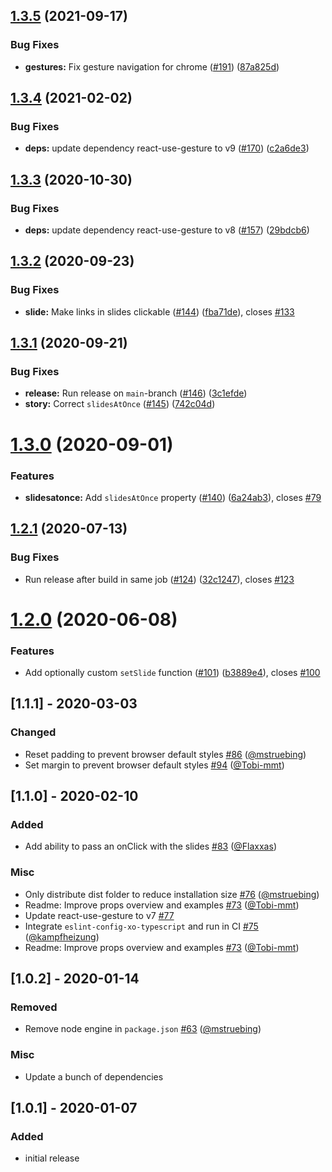## [1.3.5](https://github.com/farbenmeer/react-spring-slider/compare/v1.3.4...v1.3.5) (2021-09-17)


### Bug Fixes

* **gestures:** Fix gesture navigation for chrome ([#191](https://github.com/farbenmeer/react-spring-slider/issues/191)) ([87a825d](https://github.com/farbenmeer/react-spring-slider/commit/87a825d98350ab3e3e943f96f8fac1baa52cf251))

## [1.3.4](https://github.com/farbenmeer/react-spring-slider/compare/v1.3.3...v1.3.4) (2021-02-02)


### Bug Fixes

* **deps:** update dependency react-use-gesture to v9 ([#170](https://github.com/farbenmeer/react-spring-slider/issues/170)) ([c2a6de3](https://github.com/farbenmeer/react-spring-slider/commit/c2a6de3e80cdbf60f2261ba80c9d6df1281d9832))

## [1.3.3](https://github.com/farbenmeer/react-spring-slider/compare/v1.3.2...v1.3.3) (2020-10-30)


### Bug Fixes

* **deps:** update dependency react-use-gesture to v8 ([#157](https://github.com/farbenmeer/react-spring-slider/issues/157)) ([29bdcb6](https://github.com/farbenmeer/react-spring-slider/commit/29bdcb60a58553905460ab6cad9499db413d8ea3))

## [1.3.2](https://github.com/farbenmeer/react-spring-slider/compare/v1.3.1...v1.3.2) (2020-09-23)


### Bug Fixes

* **slide:** Make links in slides clickable ([#144](https://github.com/farbenmeer/react-spring-slider/issues/144)) ([fba71de](https://github.com/farbenmeer/react-spring-slider/commit/fba71deb3f795b0f9a6264d7725bcf42fda6f770)), closes [#133](https://github.com/farbenmeer/react-spring-slider/issues/133)

## [1.3.1](https://github.com/farbenmeer/react-spring-slider/compare/v1.3.0...v1.3.1) (2020-09-21)


### Bug Fixes

* **release:** Run release on `main`-branch ([#146](https://github.com/farbenmeer/react-spring-slider/issues/146)) ([3c1efde](https://github.com/farbenmeer/react-spring-slider/commit/3c1efde2ae2b5f06a0afccceec9b468263d01c9c))
* **story:** Correct `slidesAtOnce` ([#145](https://github.com/farbenmeer/react-spring-slider/issues/145)) ([742c04d](https://github.com/farbenmeer/react-spring-slider/commit/742c04d5e1c826a010c59fa6f73ce7fd380a2027))

# [1.3.0](https://github.com/farbenmeer/react-spring-slider/compare/v1.2.1...v1.3.0) (2020-09-01)


### Features

* **slidesatonce:** Add `slidesAtOnce` property ([#140](https://github.com/farbenmeer/react-spring-slider/issues/140)) ([6a24ab3](https://github.com/farbenmeer/react-spring-slider/commit/6a24ab3a1380d8e10ab9fac76bcba56dd7901f55)), closes [#79](https://github.com/farbenmeer/react-spring-slider/issues/79)

## [1.2.1](https://github.com/farbenmeer/react-spring-slider/compare/v1.2.0...v1.2.1) (2020-07-13)


### Bug Fixes

* Run release after build in same job ([#124](https://github.com/farbenmeer/react-spring-slider/issues/124)) ([32c1247](https://github.com/farbenmeer/react-spring-slider/commit/32c1247c06a03d17fdaf29a1597e11068f40bcca)), closes [#123](https://github.com/farbenmeer/react-spring-slider/issues/123)

# [1.2.0](https://github.com/farbenmeer/react-spring-slider/compare/v1.1.1...v1.2.0) (2020-06-08)


### Features

* Add optionally custom `setSlide` function ([#101](https://github.com/farbenmeer/react-spring-slider/issues/101)) ([b3889e4](https://github.com/farbenmeer/react-spring-slider/commit/b3889e453df71ffdf9922a60a53d0b51849a72e9)), closes [#100](https://github.com/farbenmeer/react-spring-slider/issues/100)


## [1.1.1] - 2020-03-03
### Changed
* Reset padding to prevent browser default styles [#86](https://github.com/farbenmeer/react-spring-slider/pull/86) ([@mstruebing](https://github.com/mstruebing))
* Set margin to prevent browser default styles [#94](https://github.com/farbenmeer/react-spring-slider/pull/94) ([@Tobi-mmt](https://github.com/Tobi-mmt))

## [1.1.0] - 2020-02-10
### Added
* Add ability to pass an onClick with the slides [#83](https://github.com/farbenmeer/react-spring-slider/pull/83) ([@Flaxxas](https://github.com/Flaxxas))
### Misc
* Only distribute dist folder to reduce installation size [#76](https://github.com/farbenmeer/react-spring-slider/pull/76) ([@mstruebing](https://github.com/mstruebing))
* Readme: Improve props overview and examples  [#73](https://github.com/farbenmeer/react-spring-slider/pull/73) ([@Tobi-mmt](https://github.com/Tobi-mmt))
* Update react-use-gesture to v7 [#77](https://github.com/farbenmeer/react-spring-slider/pull/77)
* Integrate `eslint-config-xo-typescript` and run in CI [#75](https://github.com/farbenmeer/react-spring-slider/pull/75) ([@kampfheizung](https://github.com/kampfheizung))
* Readme: Improve props overview and examples [#73](https://github.com/farbenmeer/react-spring-slider/pull/73) ([@Tobi-mmt](https://github.com/Tobi-mmt))

## [1.0.2] - 2020-01-14
### Removed
* Remove node engine in `package.json` [#63](https://github.com/farbenmeer/react-spring-slider/pull/63) ([@mstruebing](https://github.com/mstruebing))
### Misc
* Update a bunch of dependencies

## [1.0.1] - 2020-01-07
### Added
* initial release
